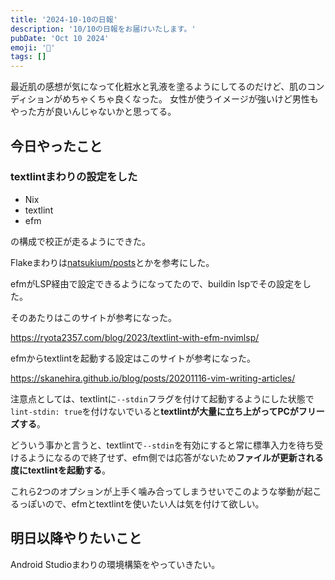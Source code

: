 ```yaml
---
title: '2024-10-10の日報'
description: '10/10の日報をお届けいたします。'
pubDate: 'Oct 10 2024'
emoji: '🦊'
tags: []
---
```


最近肌の感想が気になって化粧水と乳液を塗るようにしてるのだけど、肌のコンディションがめちゃくちゃ良くなった。
女性が使うイメージが強いけど男性もやった方が良いんじゃないかと思ってる。

## 今日やったこと

### textlintまわりの設定をした

- Nix
- textlint
- efm

の構成で校正が走るようにできた。

Flakeまわりは[natsukium/posts](https://github.com/natsukium/posts/blob/main/flake.nix)とかを参考にした。

efmがLSP経由で設定できるようになってたので、buildin lspでその設定をした。

そのあたりはこのサイトが参考になった。

https://ryota2357.com/blog/2023/textlint-with-efm-nvimlsp/

efmからtextlintを起動する設定はこのサイトが参考になった。

https://skanehira.github.io/blog/posts/20201116-vim-writing-articles/

注意点としては、textlintに`--stdin`フラグを付けて起動するようにした状態で`lint-stdin: true`を付けないでいると**textlintが大量に立ち上がってPCがフリーズする**。

どういう事かと言うと、textlintで`--stdin`を有効にすると常に標準入力を待ち受けるようになるので終了せず、efm側では応答がないため**ファイルが更新される度にtextlintを起動する**。

これら2つのオプションが上手く噛み合ってしまうせいでこのような挙動が起こるっぽいので、efmとtextlintを使いたい人は気を付けて欲しい。

## 明日以降やりたいこと

Android Studioまわりの環境構築をやっていきたい。
